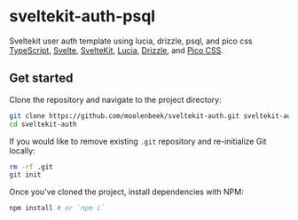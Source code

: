 # sveltekit-auth-psql

Sveltekit user auth template using lucia, drizzle, psql, and pico css
[TypeScript](https://www.typescriptlang.org/), [Svelte](https://svelte.dev), [SvelteKit](https://kit.svelte.dev), [Lucia](https://lucia-auth.com/), [Drizzle](https://orm.drizzle.team/), and [Pico CSS](https://picocss.com/).

## Get started

Clone the repository and navigate to the project directory:

```bash
git clone https://github.com/moolenbeek/sveltekit-auth.git sveltekit-auth
cd sveltekit-auth
```

If you would like to remove existing `.git` repository and re-initialize Git locally:

```bash
rm -rf .git
git init
```

Once you've cloned the project, install dependencies with NPM:

```bash
npm install # or `npm i`
```
